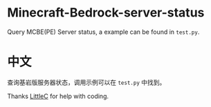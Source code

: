 # Minecraft-Bedrock-server-status
Query MCBE(PE) Server status, a example can be found in ``test.py``.
# 中文
查询基岩版服务器状态，调用示例可以在 ``test.py`` 中找到。

Thanks [LittleC](https://github.com/XxLittleCxX) for help with coding.
